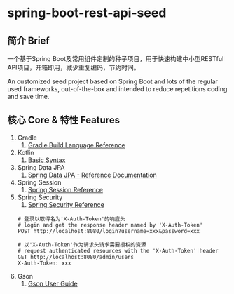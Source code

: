 # spring-boot-rest-api-seed

## 简介 Brief

一个基于Spring Boot及常用组件定制的种子项目，用于快速构建中小型RESTful API项目，开箱即用，减少重复编码，节约时间。

An customized seed project based on Spring Boot and lots of the regular used frameworks, out-of-the-box and intended to reduce repetitions coding and save time.

## 核心 Core & 特性 Features

1. Gradle
    1. [Gradle Build Language Reference](https://docs.gradle.org/current/dsl/)
1. Kotlin
    1. [Basic Syntax](http://kotlinlang.org/docs/reference/basic-syntax.html)
1. Spring Data JPA
    1. [Spring Data JPA - Reference Documentation](https://docs.spring.io/spring-data/jpa/docs/2.0.2.RELEASE/reference/html/)
1. Spring Session
    1. [Spring Session Reference](https://docs.spring.io/spring-session/docs/current/reference/html5/)
1. Spring Security
    1. [Spring Security Reference](https://docs.spring.io/spring-security/site/docs/5.0.5.RELEASE/reference/htmlsingle/)
    ```
    # 登录以取得名为'X-Auth-Token'的响应头
    # login and get the response header named by 'X-Auth-Token'
    POST http://localhost:8080/login?username=xxx&password=xxx

    # 以'X-Auth-Token'作为请求头请求需要授权的资源
    # request authenticated resources with the 'X-Auth-Token' header
    GET http://localhost:8080/admin/users
    X-Auth-Token: xxx
    ```
1. Gson
    1. [Gson User Guide](https://github.com/google/gson/blob/master/UserGuide.md)
